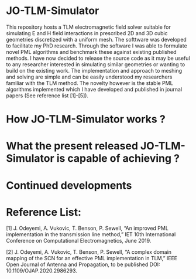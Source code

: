 # JO-TLM-Simulator
This repository hosts a TLM electromagnetic field solver suitable for simulating E and H field interactions in prescribed 2D and 3D cubic geometries discretized with a uniform mesh. The softtware was developed to facilitate my PhD research. Through the software I was able to formulate novel PML algorithms and benchmark these against existing published methods. I have now decided  to release the source code as it may be useful to any researcher interested in simulating similar geometries or wanting to build on the existing work. 
The implementation and approach to meshing and solving  are simple and can be easily understood my researchers familiar with the TLM method. The novelty however is the stable PML algorithms implemented which I have developed and published in journal papers  (See reference list [1]-[5]).

# How JO-TLM-Simulator works ?

# What the present released JO-TLM-Simulator is capable of achieving ?

# Continued developments

# Reference List:
[1]	J. Odeyemi, A. Vukovic, T. Benson, P. Sewell, “An improved PML implementation in the transmission line method,” IET 10th International Conference on Computational Electromagnetics, June 2019. 

[2]	J. Odeyemi, A. Vukovic, T. Benson, P. Sewell, “A complex domain mapping of the SCN for an effective PML implementation in TLM,” IEEE Open Journal of Antenna and Propagation, to be published DOI: 10.1109/OJAP.2020.2986293.

